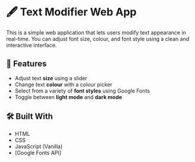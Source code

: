
# 🖋️ Text Modifier Web App

This is a simple web application that lets users modify text appearance in real-time. You can adjust font size, colour, and font style using a clean and interactive interface.

## 🔧 Features

- Adjust text **size** using a slider
- Change text **colour** with a colour picker
- Select from a variety of **font styles** using Google Fonts
- Toggle between **light mode** and **dark mode**

## 🛠️ Built With

- HTML
- CSS
- JavaScript (Vanilla)
- [Google Fonts API]
